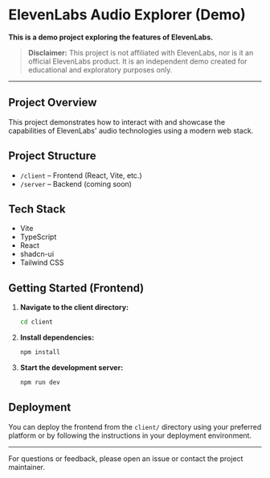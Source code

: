 # ElevenLabs Audio Explorer (Demo)

**This is a demo project exploring the features of ElevenLabs.**

> **Disclaimer:** This project is not affiliated with ElevenLabs, nor is it an official ElevenLabs product. It is an independent demo created for educational and exploratory purposes only.

---

## Project Overview

This project demonstrates how to interact with and showcase the capabilities of ElevenLabs' audio technologies using a modern web stack.

## Project Structure

- `/client` – Frontend (React, Vite, etc.)
- `/server` – Backend (coming soon)

## Tech Stack
- Vite
- TypeScript
- React
- shadcn-ui
- Tailwind CSS

## Getting Started (Frontend)

1. **Navigate to the client directory:**
   ```sh
   cd client
   ```
2. **Install dependencies:**
   ```sh
   npm install
   ```
3. **Start the development server:**
   ```sh
   npm run dev
   ```

## Deployment

You can deploy the frontend from the `client/` directory using your preferred platform or by following the instructions in your deployment environment.

---

For questions or feedback, please open an issue or contact the project maintainer.

